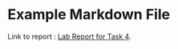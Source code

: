 # Example Markdown File

Link to report : [Lab Report for Task 4](https://docs.google.com/document/d/1RNWDnnKbWm0hQhLibl-H74ZkLGRzS6WQ/edit?usp=sharing&ouid=116769786705499872774&rtpof=true&sd=true).
